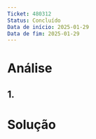 ```yaml
---
Ticket: 480312
Status: Concluído
Data de início: 2025-01-29
Data de fim: 2025-01-29
---
```


# Análise
## 1.


# Solução

